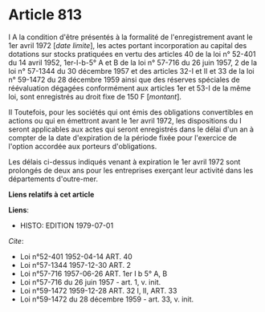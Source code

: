 # Article 813

I  A la condition d'être présentés à la formalité de l'enregistrement avant le 1er avril 1972 [*date limite*], les actes
portant incorporation au capital des dotations sur stocks pratiquées en vertu des articles 40 de la loi n° 52-401 du 14 avril
1952, 1er-I-b-5° A et B de la loi n° 57-716 du 26 juin 1957, 2 de la loi n° 57-1344 du 30 décembre 1957 et des articles 32-I
et II et 33 de la loi n° 59-1472 du 28 décembre 1959 ainsi que des réserves spéciales de réévaluation dégagées conformément
aux articles 1er et 53-I de la même loi, sont enregistrés au droit fixe de 150 F [*montant*].

II  Toutefois, pour les sociétés qui ont émis des obligations convertibles en actions ou qui en émettront avant le 1er avril
1972, les dispositions du I seront applicables aux actes qui seront enregistrés dans le délai d'un an à compter de la date
d'expiration de la période fixée pour l'exercice de l'option accordée aux porteurs d'obligations.

Les délais ci-dessus indiqués venant à expiration le 1er avril 1972 sont prolongés de deux ans pour les entreprises exerçant
leur activité dans les départements d'outre-mer.

**Liens relatifs à cet article**

**Liens**:

  - HISTO: EDITION 1979-07-01

_Cite_:

  - Loi n°52-401 1952-04-14 ART. 40
  - Loi n°57-1344 1957-12-30 ART. 2
  - Loi n°57-716 1957-06-26 ART. 1er I b 5° A, B
  - Loi n°57-716 du 26 juin 1957 - art. 1, v. init.
  - Loi n°59-1472 1959-12-28 ART. 32 I, II, ART. 33
  - Loi n°59-1472 du 28 décembre 1959 - art. 33, v. init.
